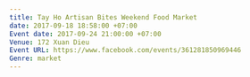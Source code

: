 ```yaml
---
title: Tay Ho Artisan Bites Weekend Food Market
date: 2017-09-18 18:58:00 +07:00
Event date: 2017-09-24 21:00:00 +07:00
Venue: 172 Xuan Dieu
Event URL: https://www.facebook.com/events/361281850969446
Genre: market
---
```


